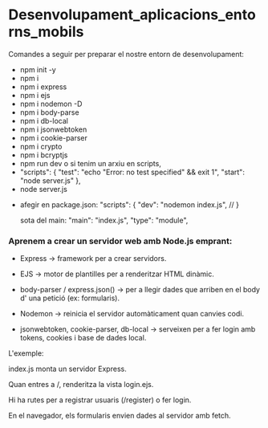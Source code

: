 # Desenvolupament_aplicacions_entorns_mobils

Comandes a seguir per preparar el nostre entorn de desenvolupament:
- npm init -y 
- npm i 
- npm i express 
- npm i ejs 
- npm i nodemon -D 
- npm i body-parse 
- npm i db-local 
- npm i jsonwebtoken 
- npm i cookie-parser 
- npm i crypto
- npm i bcryptjs
- npm run dev o si tenim un arxiu en scripts,
-   "scripts": {
    "test": "echo \"Error: no test specified\" && exit 1",
    "start": "node server.js"
  },
  - node server.js


* afegir en package.json:
"scripts": {
    "dev": "nodemon index.js", // }
    
    sota del main: 
    "main": "index.js",
    "type": "module",

### Aprenem a crear un servidor web amb Node.js emprant:

- Express → framework per a crear servidors.

- EJS → motor de plantilles per a renderitzar HTML dinàmic.

- body-parser / express.json() → per a llegir dades que arriben en el body d' una petició (ex: formularis).

- Nodemon → reinicia el servidor automàticament quan canvies codi.

- jsonwebtoken, cookie-parser, db-local → serveixen per a fer login amb tokens, cookies i base de dades local.


L'exemple:

index.js monta un servidor Express.

Quan entres a /, renderitza la vista login.ejs.

Hi ha rutes per a registrar usuaris (/register) o fer login.

En el navegador, els formularis envien dades al servidor amb fetch.
